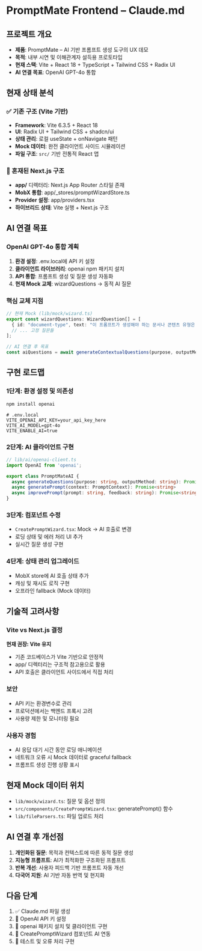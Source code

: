 # PromptMate Frontend – Claude.md

## 프로젝트 개요
- **제품**: PromptMate – AI 기반 프롬프트 생성 도구의 UX 데모
- **목적**: 내부 시연 및 이해관계자 설득용 프로토타입
- **현재 스택**: Vite + React 18 + TypeScript + Tailwind CSS + Radix UI
- **AI 연결 목표**: OpenAI GPT-4o 통합

## 현재 상태 분석

### ✅ 기존 구조 (Vite 기반)
- **Framework**: Vite 6.3.5 + React 18
- **UI**: Radix UI + Tailwind CSS + shadcn/ui
- **상태 관리**: 로컬 useState + onNavigate 패턴
- **Mock 데이터**: 완전 클라이언트 사이드 시뮬레이션
- **파일 구조**: `src/` 기반 전통적 React 앱

### 🔄 혼재된 Next.js 구조
- **app/** 디렉터리: Next.js App Router 스타일 존재
- **MobX 통합**: app/_stores/promptWizardStore.ts
- **Provider 설정**: app/providers.tsx
- **하이브리드 상태**: Vite 실행 + Next.js 구조

## AI 연결 목표

### OpenAI GPT-4o 통합 계획
1. **환경 설정**: .env.local에 API 키 설정
2. **클라이언트 라이브러리**: openai npm 패키지 설치
3. **API 통합**: 프롬프트 생성 및 질문 생성 자동화
4. **현재 Mock 교체**: wizardQuestions → 동적 AI 질문

### 핵심 교체 지점
```typescript
// 현재 Mock (lib/mock/wizard.ts)
export const wizardQuestions: WizardQuestion[] = [
  { id: "document-type", text: "이 프롬프트가 생성해야 하는 문서나 콘텐츠 유형은 무엇인가요?" },
  // ... 고정 질문들
];

// AI 연결 후 목표
const aiQuestions = await generateContextualQuestions(purpose, outputMethod);
```

## 구현 로드맵

### 1단계: 환경 설정 및 의존성
```bash
npm install openai
```

```env
# .env.local
VITE_OPENAI_API_KEY=your_api_key_here
VITE_AI_MODEL=gpt-4o
VITE_ENABLE_AI=true
```

### 2단계: AI 클라이언트 구현
```typescript
// lib/ai/openai-client.ts
import OpenAI from 'openai';

export class PromptMateAI {
  async generateQuestions(purpose: string, outputMethod: string): Promise<string[]>
  async generatePrompt(context: PromptContext): Promise<string>
  async improvePrompt(prompt: string, feedback: string): Promise<string>
}
```

### 3단계: 컴포넌트 수정
- `CreatePromptWizard.tsx`: Mock → AI 호출로 변경
- 로딩 상태 및 에러 처리 UI 추가
- 실시간 질문 생성 구현

### 4단계: 상태 관리 업그레이드
- MobX store에 AI 호출 상태 추가
- 캐싱 및 재시도 로직 구현
- 오프라인 fallback (Mock 데이터)

## 기술적 고려사항

### Vite vs Next.js 결정
**현재 권장: Vite 유지**
- 기존 코드베이스가 Vite 기반으로 안정적
- app/ 디렉터리는 구조적 참고용으로 활용
- API 호출은 클라이언트 사이드에서 직접 처리

### 보안
- API 키는 환경변수로 관리
- 프로덕션에서는 백엔드 프록시 고려
- 사용량 제한 및 모니터링 필요

### 사용자 경험
- AI 응답 대기 시간 동안 로딩 애니메이션
- 네트워크 오류 시 Mock 데이터로 graceful fallback
- 프롬프트 생성 진행 상황 표시

## 현재 Mock 데이터 위치
- `lib/mock/wizard.ts`: 질문 및 옵션 정의
- `src/components/CreatePromptWizard.tsx`: generatePrompt() 함수
- `lib/fileParsers.ts`: 파일 업로드 처리

## AI 연결 후 개선점
1. **개인화된 질문**: 목적과 컨텍스트에 따른 동적 질문 생성
2. **지능형 프롬프트**: AI가 최적화한 구조화된 프롬프트
3. **반복 개선**: 사용자 피드백 기반 프롬프트 자동 개선
4. **다국어 지원**: AI 기반 자동 번역 및 현지화

## 다음 단계
1. ✅ Claude.md 파일 생성
2. 🔄 OpenAI API 키 설정
3. 🔄 openai 패키지 설치 및 클라이언트 구현
4. 🔄 CreatePromptWizard 컴포넌트 AI 연동
5. 🔄 테스트 및 오류 처리 구현